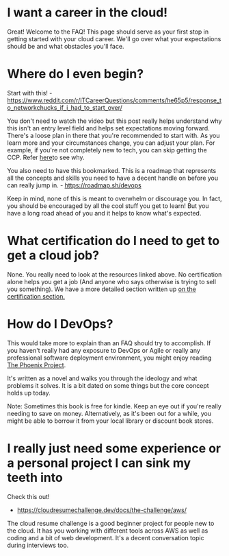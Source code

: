 # I want a career in the cloud!

Great!  Welcome to the FAQ!  This page should serve as your first stop in getting started with your cloud career.  We'll go over what your expectations should be and what obstacles you'll face.

# Where do I even begin?

Start with this!
    - https://www.reddit.com/r/ITCareerQuestions/comments/he65p5/response_to_networkchucks_if_i_had_to_start_over/ 

 You don't need to watch the video but this post really helps understand why this isn't an entry level field and helps set expectations moving forward.  There's a loose plan in there that you're recommended to start with.  As you learn more and your circumstances change, you can adjust your plan.  For example, if you're not completely new to tech, you can skip getting the CCP.  Refer [here](certification.md)to see why.

 You also need to have this bookmarked.  This is a roadmap that represents all the concepts and skills you need to have a decent handle on before you can really jump in.
    - https://roadmap.sh/devops

 Keep in mind, none of this is meant to overwhelm or discourage you.  In fact, you should be encouraged by all the cool stuff you get to learn!  But you have a long road ahead of you and it helps to know what's expected.  

 # What certification do I need to get to get a cloud job?

 None.  You really need to look at the resources linked above.  No certification alone helps you get a job (And anyone who says otherwise is trying to sell you something). We have a more detailed section written up [on the certification section.](certification.md)

# How do I DevOps?

This would take more to explain than an FAQ should try to accomplish.  If you haven't really had any exposure to DevOps or Agile or really any professional software deployment environment, you might enjoy reading [The Phoenix Project](https://www.amazon.com/Phoenix-Project-DevOps-Helping-Business-ebook/dp/B078Y98RG8/ref=tmm_kin_swatch_0?_encoding=UTF8&qid=&sr=).

It's written as a novel and walks you through the ideology and what problems it solves.  It is a bit dated on some things but the core concept holds up today.  

Note:  Sometimes this book is free for kindle.  Keep an eye out if you're really needing to save on money.  Alternatively, as it's been out for a while, you might be able to borrow it from your local library or discount book stores.  

 # I really just need some experience or a personal project I can sink my teeth into

 Check this out!
 -  https://cloudresumechallenge.dev/docs/the-challenge/aws/

 The cloud resume challenge is a good beginner project for people new to the cloud.  It has you working with different tools across AWS as well as coding and a bit of web development.  It's a decent conversation topic during interviews too.
